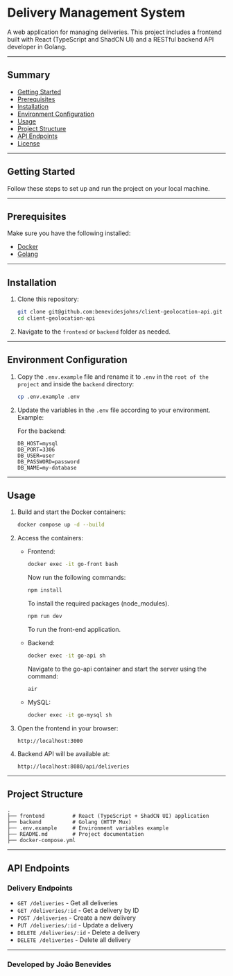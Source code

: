 # Delivery Management System

A web application for managing deliveries. This project includes a frontend built with React (TypeScript and ShadCN UI) and a RESTful backend API developer in Golang.

---

## Summary

- [Getting Started](#getting-started)
- [Prerequisites](#prerequisites)
- [Installation](#installation)
- [Environment Configuration](#environment-configuration)
- [Usage](#usage)
- [Project Structure](#project-structure)
- [API Endpoints](#api-endpoints)
- [License](#license)

---

## Getting Started

Follow these steps to set up and run the project on your local machine.

---

## Prerequisites

Make sure you have the following installed:

- [Docker](https://www.docker.com/get-started)
- [Golang](https://go.dev/doc/tutorial/getting-started)

---

## Installation

1. Clone this repository:

   ```bash
   git clone git@github.com:benevidesjohns/client-geolocation-api.git
   cd client-geolocation-api
   ```

2. Navigate to the `frontend` or `backend` folder as needed.

---

## Environment Configuration

1. Copy the `.env.example` file and rename it to `.env` in the `root of the project` and inside the `backend` directory:

   ```bash
   cp .env.example .env
   ```

2. Update the variables in the `.env` file according to your environment. Example:

   For the backend:

   ```env
   DB_HOST=mysql
   DB_PORT=3306
   DB_USER=user
   DB_PASSWORD=password
   DB_NAME=my-database
   ```

---

## Usage

1. Build and start the Docker containers:

   ```bash
   docker compose up -d --build
   ```

2. Access the containers:

   - Frontend:
     ```bash
     docker exec -it go-front bash
     ```
     Now run the following commands:

     ```bash
     npm install
     ```
     To install the required packages (node_modules).
      
     ```bash
     npm run dev
     ```
     To run the front-end application.

   - Backend:
     ```bash
     docker exec -it go-api sh
     ```

     Navigate to the go-api container and start the server using the command:
     ```bash
     air
     ```

   - MySQL:
     ```bash
     docker exec -it go-mysql sh
     ```

3. Open the frontend in your browser:

   ```
   http://localhost:3000
   ```

4. Backend API will be available at:

   ```
   http://localhost:8080/api/deliveries
   ```

---

## Project Structure

```plaintext
.
├── frontend         # React (TypeScript + ShadCN UI) application
├── backend          # Golang (HTTP Mux)
├── .env.example     # Environment variables example
├── README.md        # Project documentation
├── docker-compose.yml
```

---

## API Endpoints

### Delivery Endpoints

- `GET /deliveries` - Get all deliveries
- `GET /deliveries/:id` - Get a delivery by ID
- `POST /deliveries` - Create a new delivery
- `PUT /deliveries/:id` - Update a delivery
- `DELETE /deliveries/:id` - Delete a delivery
- `DELETE /deliveries` - Delete all delivery

---

### Developed by João Benevides